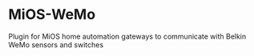 # MiOS-WeMo
Plugin for MiOS home automation gateways to communicate with Belkin WeMo sensors and switches
